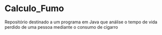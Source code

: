 # Calculo_Fumo
 Repositório destinado a um programa em Java que análise o tempo de vida perdido de uma pessoa mediante o consumo de cigarro
